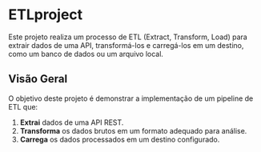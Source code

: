 # ETLproject

Este projeto realiza um processo de ETL (Extract, Transform, Load) para extrair dados de uma API, transformá-los e carregá-los em um destino, como um banco de dados ou um arquivo local.

## Visão Geral

O objetivo deste projeto é demonstrar a implementação de um pipeline de ETL que:

1. **Extrai** dados de uma API REST.
2. **Transforma** os dados brutos em um formato adequado para análise.
3. **Carrega** os dados processados em um destino configurado.